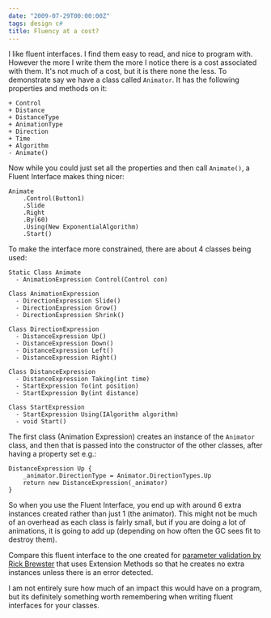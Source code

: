 ```yaml
---
date: "2009-07-29T00:00:00Z"
tags: design c#
title: Fluency at a cost?
---
```


I like fluent interfaces.  I find them easy to read, and nice to program with.  However the more I write them the more I notice there is a cost associated with them.  It's not much of a cost, but it is there none the less.  To demonstrate say we have a class called `Animator`.  It has the following properties and methods on it:

    + Control
    + Distance
    + DistanceType
    + AnimationType
    + Direction
    + Time
    + Algorithm
    - Animate()

Now while you could just set all the properties and then call `Animate()`, a Fluent Interface makes thing nicer:

    Animate
		.Control(Button1)
		.Slide
		.Right
		.By(60)
		.Using(New ExponentialAlgorithm)
		.Start()

To make the interface more constrained, there are about 4 classes being used:

    Static Class Animate
      - AnimationExpression Control(Control con)

    Class AnimationExpression
      - DirectionExpression Slide()
      - DirectionExpression Grow()
      - DirectionExpression Shrink()

    Class DirectionExpression
      - DistanceExpression Up()
      - DistanceExpression Down()
      - DistanceExpression Left()
      - DistanceExpression Right()

    Class DistanceExpression
      - DistanceExpression Taking(int time)
      - StartExpression To(int position)
      - StartExpression By(int distance)

    Class StartExpression
      - StartExpression Using(IAlgorithm algorithm)
      - void Start()

The first class (Animation Expression) creates an instance of the `Animator` class, and then that is passed into the constructor of the other classes, after having a property set e.g.:

    DistanceExpression Up {
        _animator.DirectionType = Animator.DirectionTypes.Up
        return new DistanceExpression(_animator)
    }

So when you use the Fluent Interface, you end up with around 6 extra instances created rather than just 1 (the animator).  This might not be much of an overhead as each class is fairly small, but if you are doing a lot of animations, it is going to add up (depending on how often the GC sees fit to destroy them).

Compare this fluent interface to the one created for [parameter validation by Rick Brewster][1] that uses Extension Methods so that he creates no extra instances unless there is an error detected.

I am not entirely sure how much of an impact this would have on a program, but its definitely something worth remembering when writing fluent interfaces for your classes.


[1]: http://blog.getpaint.net/2008/12/06/a-fluent-approach-to-c-parameter-validation/

